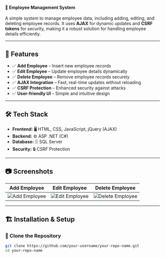 #### 🏢 Employee Management System

A simple system to manage employee data, including adding, editing, and deleting employee records. It uses **AJAX** for dynamic updates and **CSRF tokens** for security, making it a robust solution for handling employee details efficiently.

---

## 🚀 Features

- ✅ **Add Employee** – Insert new employee records  
- ✅ **Edit Employee** – Update employee details dynamically  
- ✅ **Delete Employee** – Remove employee records securely  
- ✅ **AJAX Integration** – Fast, real-time updates without reloading  
- ✅ **CSRF Protection** – Enhanced security against attacks  
- ✅ **User-friendly UI** – Simple and intuitive design  

---

## 🛠️ Tech Stack

- **Frontend:** 🖥️ HTML, CSS, JavaScript, jQuery (AJAX)  
- **Backend:** ⚙️ ASP .NET (C#)  
- **Database:** 🗄️ SQL Server  
- **Security:** 🔒 CSRF Protection  

---

## 📷 Screenshots

| Add Employee | Edit Employee | Delete Employee |
|-------------|--------------|---------------|
| ![Add Employee](assets/add_employee.png) | ![Edit Employee](assets/edit_employee.png) | ![Delete Employee](assets/delete_employee.png) |

---

## 🏗️ Installation & Setup

### 🔹 Clone the Repository
```sh
git clone https://github.com/your-username/your-repo-name.git
cd your-repo-name
